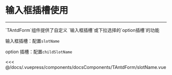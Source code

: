 # 输入框插槽使用

---

<common-code-format>
  <docsComponents-TAntdForm-slotName slot="source"></docsComponents-TAntdForm-slotName>
  `TAntdForm`组件提供了自定义 `输入框插槽`或下拉选择的`option插槽`的功能

输入框插槽：配置`slotName`

option 插槽：配置`childSlotName`

<<< @/docs/.vuepress/components/docsComponents/TAntdForm/slotName.vue
</common-code-format>
